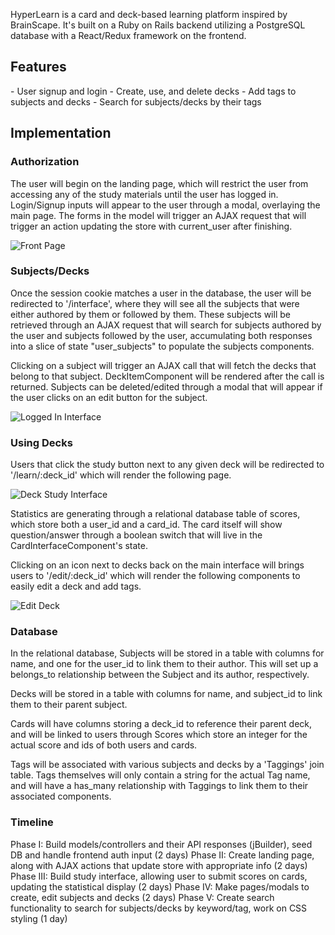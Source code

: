 HyperLearn is a card and deck-based learning platform inspired by BrainScape.
It's built on a Ruby on Rails backend utilizing a PostgreSQL database with a React/Redux framework on the frontend.

<h2>Features</h2>
- User signup and login
- Create, use, and delete decks
- Add tags to subjects and decks
- Search for subjects/decks by their tags

<h2>Implementation</h2>

<h3> Authorization </h3>

The user will begin on the landing page, which will restrict the user from accessing any of the study materials until the user has logged in. Login/Signup inputs will appear to the user through a modal, overlaying the main page. The forms in the model will trigger an AJAX request that will trigger an action updating the store with current_user after finishing.

![Front Page](https://github.com/wilsontheory/HyperLearn/blob/master/docs/wireframes/FrontPage.png)

<h3> Subjects/Decks </h3>

Once the session cookie matches a user in the database, the user will be redirected to '/interface', where they will see all the subjects that were either authored by them or followed by them. These subjects will be retrieved through an AJAX request that will search for subjects authored by the user and subjects followed by the user, accumulating both responses into a slice of state "user_subjects" to populate the subjects components.

Clicking on a subject will trigger an AJAX call that will fetch the decks that belong to that subject. DeckItemComponent will be rendered after the call is returned. Subjects can be deleted/edited through a modal that will appear if the user clicks on an edit button for the subject.

![Logged In Interface](https://github.com/wilsontheory/HyperLearn/blob/master/docs/wireframes/LoggedInInterface.png)

<h3> Using Decks </h3>

Users that click the study button next to any given deck will be redirected to '/learn/:deck_id' which will render the following page.

![Deck Study Interface](https://github.com/wilsontheory/HyperLearn/blob/master/docs/wireframes/DeckStudyInterface.png)

Statistics are generating through a relational database table of scores, which store both a user_id and a card_id. The card itself will show question/answer through a boolean switch that will live in the CardInterfaceComponent's state.

Clicking on an icon next to decks back on the main interface will brings users to '/edit/:deck_id' which will render the following components to easily edit a deck and add tags.

![Edit Deck](https://github.com/wilsontheory/HyperLearn/blob/master/docs/wireframes/EditDeck.png)

<h3> Database </h3>

In the relational database, Subjects will be stored in a table with columns for name, and one for the user_id to link them to their author. This will set up a belongs_to relationship between the Subject and its author, respectively.

Decks will be stored in a table with columns for name, and subject_id to link them to their parent subject.

Cards will have columns storing a deck_id to reference their parent deck, and will be linked to users through Scores which store an integer for the actual score and ids of both users and cards.

Tags will be associated with various subjects and decks by a 'Taggings' join table. Tags themselves will only contain a string for the actual Tag name, and will have a has_many relationship with Taggings to link them to their associated components.

<h3> Timeline </h3>
Phase I: Build models/controllers and their API responses (jBuilder), seed DB and handle frontend auth input (2 days)
Phase II: Create landing page, along with AJAX actions that update store with appropriate info (2 days)
Phase III: Build study interface, allowing user to submit scores on cards, updating the statistical display (2 days)
Phase IV: Make pages/modals to create, edit subjects and decks (2 days)
Phase V: Create search functionality to search for subjects/decks by keyword/tag, work on CSS styling (1 day)

